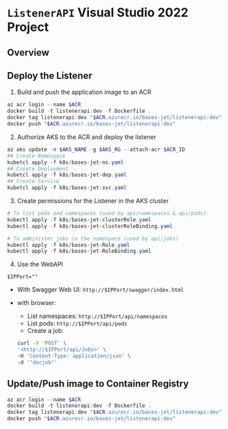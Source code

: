 ﻿# `ListenerAPI` Visual Studio 2022 Project

## Overview


## Deploy the Listener

1. Build and push the application image to an ACR

```powershell
az acr login --name $ACR
docker build -t listenerapi:dev -f Dockerfile .
docker tag listenerapi:dev "$ACR.azurecr.io/bases-jet/listenerapi:dev"
docker push "$ACR.azurecr.io/bases-jet/listenerapi:dev"
```

2. Authorize AKS to the ACR and deploy the listener

```powershell
az aks update -n $AKS_NAME -g $AKS_RG --attach-acr $ACR_ID
## Create Namespace
kubetcl apply -f k8s/bases-jet-ns.yaml
## Create Deployment
kubetcl apply -f k8s/bases-jet-dep.yaml
## Create Service
kubetcl apply -f k8s/bases-jet-svc.yaml
```

3. Create permissions for the Listener in the AKS cluster

```powershell
# To list pods and namespaces (used by api/namespaces & api/pods)
kubectl apply -f k8s/bases-jet-clusterRole.yaml
kubectl apply -f k8s/bases-jet-clusterRoleBinding.yaml

# To administer jobs in the namespace (used by api/jobs)
kubectl apply -f k8s/bases-jet-Role.yaml
kubectl apply -f k8s/bases-jet-RoleBinding.yaml
```

4. Use the WebAPI

`$IPPort=""`

- With Swagger Web UI: `http://$IPPort/swagger/index.html`

- with browser:
  - List namespaces: `http://$IPPort/api/namespaces`
  - List pods: `http://$IPPort/api/pods`
  - Create a job:

  ```bash
  curl -X 'POST' \
  '<http://$IPPort/api/Jobs>' \
  -H 'Content-Type: application/json' \
  -d '"docjob"'
  ```

## Update/Push image to Container Registry

```powershell
az acr login --name $ACR
docker build -t listenerapi:dev -f Dockerfile .
docker tag listenerapi:dev "$ACR.azurecr.io/bases-jet/listenerapi:dev"
docker push "$ACR.azurecr.io/bases-jet/listenerapi:dev"
```
